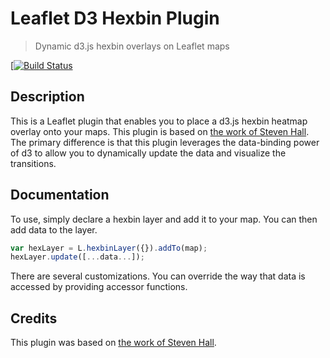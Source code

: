 # Leaflet D3 Hexbin Plugin
> Dynamic d3.js hexbin overlays on Leaflet maps

[[![Build Status][travis-image]][travis-url]

## Description
This is a Leaflet plugin that enables you to place a d3.js hexbin heatmap overlay onto your maps. This plugin is based on [the work of Steven Hall](http://www.delimited.io/blog/2013/12/1/hexbins-with-d3-and-leaflet-maps). The primary difference is that this plugin leverages the data-binding power of d3 to allow you to dynamically update the data and visualize the transitions.

## Documentation
To use, simply declare a hexbin layer and add it to your map. You can then add data to the layer.

```js
var hexLayer = L.hexbinLayer({}).addTo(map);
hexLayer.update([...data...]);
```
There are several customizations. You can override the way that data is accessed by providing accessor functions.

## Credits
This plugin was based on [the work of Steven Hall](http://www.delimited.io/blog/2013/12/1/hexbins-with-d3-and-leaflet-maps).

[travis-url]: https://travis-ci.org/Asymmetrik/leaflet-hexbin/
[travis-image]: https://travis-ci.org/Asymmetrik/leaflet-hexbin.svg
